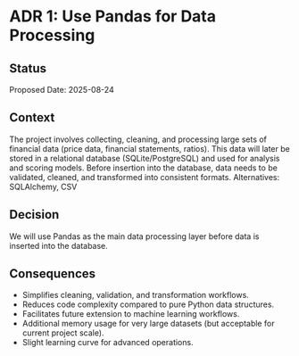 # ADR 1: Use Pandas for Data Processing

## Status
Proposed
Date: 2025-08-24

## Context
The project involves collecting, cleaning, and processing large sets of financial data (price data, financial statements, ratios). This data will later be stored in a relational database (SQLite/PostgreSQL) and used for analysis and scoring models. Before insertion into the database, data needs to be validated, cleaned, and transformed into consistent formats.
Alternatives: SQLAlchemy, CSV

## Decision
We will use Pandas as the main data processing layer before data is inserted into the database.

## Consequences
- Simplifies cleaning, validation, and transformation workflows.
- Reduces code complexity compared to pure Python data structures.
- Facilitates future extension to machine learning workflows.
- Additional memory usage for very large datasets (but acceptable for current project scale).
- Slight learning curve for advanced operations.